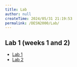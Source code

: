```yaml
---
title: Lab
author: null
createTime: 2024/05/31 21:19:53
permalink: /DESN2000/Lab/
---
```



## Lab 1 (weeks 1 and 2)

 * [Lab 1](lab1)
 * [Lab 2](lab2)